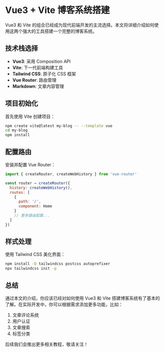 

# Vue3 + Vite 博客系统搭建

Vue3 和 Vite 的组合已经成为现代前端开发的主流选择。本文将详细介绍如何使用这两个强大的工具搭建一个完整的博客系统。

## 技术栈选择

- **Vue3**: 采用 Composition API
- **Vite**: 下一代前端构建工具
- **Tailwind CSS**: 原子化 CSS 框架
- **Vue Router**: 路由管理
- **Markdown**: 文章内容管理

## 项目初始化

首先使用 Vite 创建项目：

```bash
npm create vite@latest my-blog -- --template vue
cd my-blog
npm install
```

## 配置路由

安装并配置 Vue Router：

```javascript
import { createRouter, createWebHistory } from 'vue-router'

const router = createRouter({
  history: createWebHistory(),
  routes: [
    {
      path: '/',
      component: Home
    }
    // 更多路由配置...
  ]
})
```

## 样式处理

使用 Tailwind CSS 美化界面：

```bash
npm install -D tailwindcss postcss autoprefixer
npx tailwindcss init -p
```

## 总结

通过本文的介绍，你应该已经对如何使用 Vue3 和 Vite 搭建博客系统有了基本的了解。在实际开发中，你可以根据需求添加更多功能，比如：

1. 文章评论系统
2. 用户认证
3. 文章搜索
4. 标签分类

后续我们会推出更多相关教程，敬请关注！
